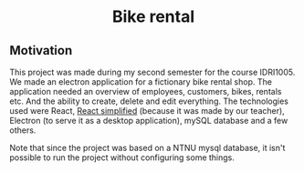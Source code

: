 <div align="center">
<h1>
Bike rental
</h1>
</div>

## Motivation

This project was made during my second semester for the course IDRI1005. We made an electron application for a fictionary bike rental shop. The application needed an overview of employees, customers, bikes, rentals etc. And the ability to create, delete and edit everything. The technologies used were React, [React simplified](https://www.npmjs.com/package/react-simplified) (because it was made by our teacher), Electron (to serve it as a desktop application), mySQL database and a few others.

Note that since the project was based on a NTNU mysql database, it isn't possible to run the project without configuring some things.
